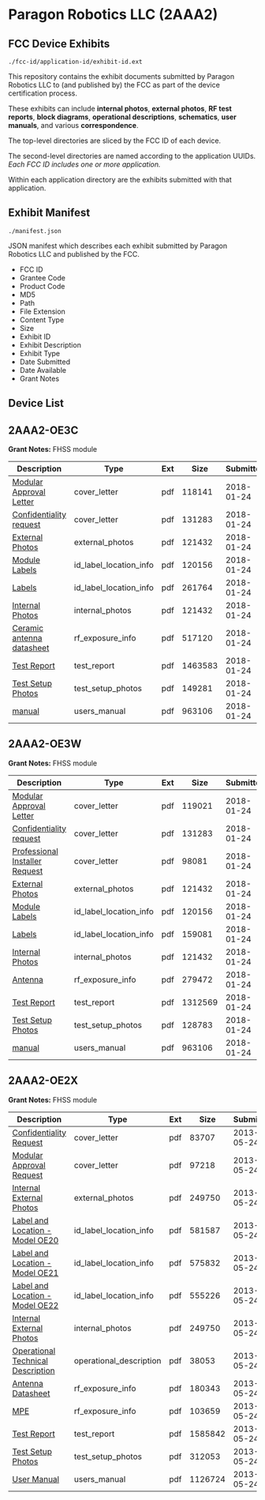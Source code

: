 # Paragon Robotics LLC (2AAA2)
## FCC Device Exhibits

```
./fcc-id/application-id/exhibit-id.ext
```

This repository contains the exhibit documents submitted by Paragon Robotics LLC to (and published by) the FCC as part of the device certification process.

These exhibits can include **internal photos**, **external photos**, **RF test reports**, **block diagrams**, **operational descriptions**, **schematics**, **user manuals**, and various **correspondence**.

The top-level directories are sliced by the FCC ID of each device.

The second-level directories are named according to the application UUIDs. *Each FCC ID includes one or more application.*

Within each application directory are the exhibits submitted with that application. 

## Exhibit Manifest

```
./manifest.json
```

JSON manifest which describes each exhibit submitted by Paragon Robotics LLC and published by the FCC.

- FCC ID
- Grantee Code
- Product Code
- MD5
- Path
- File Extension
- Content Type
- Size
- Exhibit ID
- Exhibit Description
- Exhibit Type
- Date Submitted
- Date Available
- Grant Notes

## Device List
## 2AAA2-OE3C
**Grant Notes:** FHSS module

| Description | Type | Ext | Size | Submitted | Available |
| ----------- | ---- | --- | ---- | --------- | --------- |
| [Modular Approval Letter](2AAA2-OE3C/b8ff42e126eff4b13ee397cb1da40608/3725786.pdf) | cover_letter | pdf | 118141 | 2018-01-24 | 2018-01-24 |
| [Confidentiality request](2AAA2-OE3C/b8ff42e126eff4b13ee397cb1da40608/3725793.pdf) | cover_letter | pdf | 131283 | 2018-01-24 | 2018-01-24 |
| [External Photos](2AAA2-OE3C/b8ff42e126eff4b13ee397cb1da40608/3725781.pdf) | external_photos | pdf | 121432 | 2018-01-24 | 2018-01-24 |
| [Module Labels](2AAA2-OE3C/b8ff42e126eff4b13ee397cb1da40608/3725790.pdf) | id_label_location_info | pdf | 120156 | 2018-01-24 | 2018-01-24 |
| [Labels](2AAA2-OE3C/b8ff42e126eff4b13ee397cb1da40608/3725795.pdf) | id_label_location_info | pdf | 261764 | 2018-01-24 | 2018-01-24 |
| [Internal Photos](2AAA2-OE3C/b8ff42e126eff4b13ee397cb1da40608/3725781.pdf) | internal_photos | pdf | 121432 | 2018-01-24 | 2018-01-24 |
| [Ceramic antenna datasheet](2AAA2-OE3C/b8ff42e126eff4b13ee397cb1da40608/3725773.pdf) | rf_exposure_info | pdf | 517120 | 2018-01-24 | 2018-01-24 |
| [Test Report](2AAA2-OE3C/b8ff42e126eff4b13ee397cb1da40608/3725774.pdf) | test_report | pdf | 1463583 | 2018-01-24 | 2018-01-24 |
| [Test Setup Photos](2AAA2-OE3C/b8ff42e126eff4b13ee397cb1da40608/3725777.pdf) | test_setup_photos | pdf | 149281 | 2018-01-24 | 2018-01-24 |
| [manual](2AAA2-OE3C/b8ff42e126eff4b13ee397cb1da40608/3725799.pdf) | users_manual | pdf | 963106 | 2018-01-24 | 2018-01-24 |
## 2AAA2-OE3W
**Grant Notes:** FHSS module

| Description | Type | Ext | Size | Submitted | Available |
| ----------- | ---- | --- | ---- | --------- | --------- |
| [Modular Approval Letter](2AAA2-OE3W/b4d9fd76f32f4d02d93591877a33e1de/3725820.pdf) | cover_letter | pdf | 119021 | 2018-01-24 | 2018-01-24 |
| [Confidentiality request](2AAA2-OE3W/b4d9fd76f32f4d02d93591877a33e1de/3725823.pdf) | cover_letter | pdf | 131283 | 2018-01-24 | 2018-01-24 |
| [Professional Installer Request](2AAA2-OE3W/b4d9fd76f32f4d02d93591877a33e1de/3725829.pdf) | cover_letter | pdf | 98081 | 2018-01-24 | 2018-01-24 |
| [External Photos](2AAA2-OE3W/b4d9fd76f32f4d02d93591877a33e1de/3725781.pdf) | external_photos | pdf | 121432 | 2018-01-24 | 2018-01-24 |
| [Module Labels](2AAA2-OE3W/b4d9fd76f32f4d02d93591877a33e1de/3725790.pdf) | id_label_location_info | pdf | 120156 | 2018-01-24 | 2018-01-24 |
| [Labels](2AAA2-OE3W/b4d9fd76f32f4d02d93591877a33e1de/3725825.pdf) | id_label_location_info | pdf | 159081 | 2018-01-24 | 2018-01-24 |
| [Internal Photos](2AAA2-OE3W/b4d9fd76f32f4d02d93591877a33e1de/3725781.pdf) | internal_photos | pdf | 121432 | 2018-01-24 | 2018-01-24 |
| [Antenna](2AAA2-OE3W/b4d9fd76f32f4d02d93591877a33e1de/3725832.pdf) | rf_exposure_info | pdf | 279472 | 2018-01-24 | 2018-01-24 |
| [Test Report](2AAA2-OE3W/b4d9fd76f32f4d02d93591877a33e1de/3725817.pdf) | test_report | pdf | 1312569 | 2018-01-24 | 2018-01-24 |
| [Test Setup Photos](2AAA2-OE3W/b4d9fd76f32f4d02d93591877a33e1de/3725831.pdf) | test_setup_photos | pdf | 128783 | 2018-01-24 | 2018-01-24 |
| [manual](2AAA2-OE3W/b4d9fd76f32f4d02d93591877a33e1de/3725799.pdf) | users_manual | pdf | 963106 | 2018-01-24 | 2018-01-24 |
## 2AAA2-OE2X
**Grant Notes:** FHSS module

| Description | Type | Ext | Size | Submitted | Available |
| ----------- | ---- | --- | ---- | --------- | --------- |
| [Confidentiality Request](2AAA2-OE2X/2ea7ed294aa713426e871637b98068ff/1973528.pdf) | cover_letter | pdf | 83707 | 2013-05-24 | 2013-05-24 |
| [Modular Approval Request](2AAA2-OE2X/2ea7ed294aa713426e871637b98068ff/1973535.pdf) | cover_letter | pdf | 97218 | 2013-05-24 | 2013-05-24 |
| [Internal External Photos](2AAA2-OE2X/2ea7ed294aa713426e871637b98068ff/1973530.pdf) | external_photos | pdf | 249750 | 2013-05-24 | 2013-05-24 |
| [Label and Location - Model OE20](2AAA2-OE2X/2ea7ed294aa713426e871637b98068ff/1973532.pdf) | id_label_location_info | pdf | 581587 | 2013-05-24 | 2013-05-24 |
| [Label and Location - Model OE21](2AAA2-OE2X/2ea7ed294aa713426e871637b98068ff/1973533.pdf) | id_label_location_info | pdf | 575832 | 2013-05-24 | 2013-05-24 |
| [Label and Location - Model OE22](2AAA2-OE2X/2ea7ed294aa713426e871637b98068ff/1973534.pdf) | id_label_location_info | pdf | 555226 | 2013-05-24 | 2013-05-24 |
| [Internal External Photos](2AAA2-OE2X/2ea7ed294aa713426e871637b98068ff/1973530.pdf) | internal_photos | pdf | 249750 | 2013-05-24 | 2013-05-24 |
| [Operational Technical Description](2AAA2-OE2X/2ea7ed294aa713426e871637b98068ff/1973537.pdf) | operational_description | pdf | 38053 | 2013-05-24 | 2013-05-24 |
| [Antenna Datasheet](2AAA2-OE2X/2ea7ed294aa713426e871637b98068ff/2582884.pdf) | rf_exposure_info | pdf | 180343 | 2013-05-24 | 2013-05-24 |
| [MPE](2AAA2-OE2X/2ea7ed294aa713426e871637b98068ff/1973536.pdf) | rf_exposure_info | pdf | 103659 | 2013-05-24 | 2013-05-24 |
| [Test Report](2AAA2-OE2X/2ea7ed294aa713426e871637b98068ff/1973529.pdf) | test_report | pdf | 1585842 | 2013-05-24 | 2013-05-24 |
| [Test Setup Photos](2AAA2-OE2X/2ea7ed294aa713426e871637b98068ff/1973543.pdf) | test_setup_photos | pdf | 312053 | 2013-05-24 | 2013-05-24 |
| [User Manual](2AAA2-OE2X/2ea7ed294aa713426e871637b98068ff/1973544.pdf) | users_manual | pdf | 1126724 | 2013-05-24 | 2013-05-24 |
